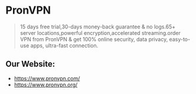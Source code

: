 # PronVPN
> 15 days free trial,30-days money-back guarantee & no logs.65+ server locations,powerful encryption,accelerated streaming.order VPN from PronVPN & get 100% online security, data privacy, easy-to-use apps, ultra-fast connection.

## Our Website:
* https://www.pronvpn.com/
* https://www.pronvpn.org/
